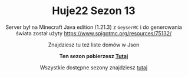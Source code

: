<div align="center">

# Huje22 Sezon 13

Server był na Minecraft Java edition (1.21.3) z `GeyserMC` i do generowania świata został użyty https://www.spigotmc.org/resources/75132/<br>

Znajdziesz tu też liste domów w Json<br>

**Ten sezon pobierzesz [Tutaj](https://www.mediafire.com/folder/twjquzh30r3f1/Huje22+Sezony)**

Wszystkie dostępne sezony znajdziesz [tutaj](https://github.com/Huje22/Sezony)

</div>

